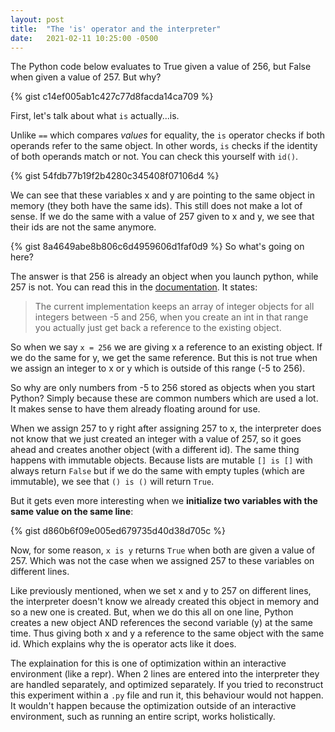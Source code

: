 ```yaml
---
layout: post
title:  "The 'is' operator and the interpreter"
date:   2021-02-11 10:25:00 -0500
---
```

The Python code below evaluates to True given a value of 256, but False when given a value of 257. But why?

{% gist c14ef005ab1c427c77d8facda14ca709 %}

First, let's talk about what ```is``` actually...is. 

Unlike ```==``` which compares *values* for equality, the ```is``` operator checks if both operands refer to the same object.  In other words, ```is``` checks if the identity of both operands match or not. You can check this yourself with ```id()```.

{% gist 54fdb77b19f2b4280c345408f07106d4 %}

We can see that these variables x and y are pointing to the same object in memory (they both have the same ids). This still does not make a lot of sense. If we do the same with a value of 257 given to x and y, we see that their ids are not the same anymore.

{% gist 8a4649abe8b806c6d4959606d1faf0d9 %}
So what's going on here? 

The answer is that 256 is already an object when you launch python, while 257 is not. You can read this in the [documentation](https://docs.python.org/3/c-api/long.html). It states:

>The current implementation keeps an array of integer objects for all integers between -5 and 256, when you create an int in that range you actually just get back a reference to the existing object.

So when we say ```x = 256``` we are giving x a reference to an existing object. If we do the same for y, we get the same reference. But this is not true when we assign an integer to x or y which is outside of this range (-5 to 256).  

So why are only numbers from -5 to 256 stored as objects when you start Python? Simply because these are common numbers which are used a lot. It makes sense to have them already floating around for use.

When we assign 257 to y right after assigning 257 to x, the interpreter does not know that we just created an integer with a value of 257, so it goes ahead and creates another object (with a different id). The same thing happens with immutable objects. Because lists are mutable ```[] is []``` with always return ```False``` but if we do the same with empty tuples (which are immutable), we see that ```() is ()``` will return ```True```.

But it gets even more interesting when we **initialize two variables with the same value on the same line**:

{% gist d860b6f09e005ed679735d40d38d705c %}

Now, for some reason, ```x is y``` returns ```True``` when both are given a value of 257. Which was not the case when we assigned 257 to these variables on different lines. 

Like previously mentioned, when we set x and y to 257 on different lines, the interpreter doesn't know we already created this object in memory and so a new one is created. But, when we do this all on one line, Python creates a new object AND references the second variable (y) at the same time. Thus giving both x and y a reference to the same object with the same id. Which explains why the is operator acts like it does. 

The explaination for this is one of optimization within an interactive environment (like a repr). When 2 lines are entered into the interpreter they are handled separately, and optimized separately. If you tried to reconstruct this experiment within a ```.py``` file and run it, this behaviour would not happen. It wouldn't happen because the optimization outside of an interactive environment, such as running an entire script, works holistically. 